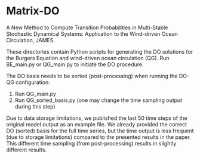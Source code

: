 # Matrix-DO

A New Method to Compute Transition Probabilities in Multi-Stable Stochastic Dynamical Systems: Application to the Wind-driven Ocean Circulation, JAMES.

These directories contain Python scripts for generating the DO solutions for the Burgers Equation and wind-driven ocean circulation (QG).
Run BE_main.py or QG_main.py to initiate the DO procedure.

The DO basis needs to be sorted (post-processing) when running the DO-QG configuration:

1) Run QG_main.py
2) Run QG_sorted_basis.py (one may change the time sampling output during this step)

Due to data storage limitations, we published the last 50 time steps of the original model output as an example file. We already provided the correct DO (sorted) basis for the full time series, but the time output is less frequent (due to storage limitations) compared to the presented results in the paper. This different time sampling (from post-processing) results in slightly different results.
